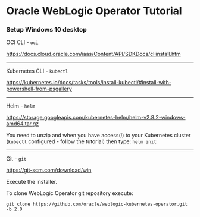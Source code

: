 # Oracle WebLogic Operator Tutorial #

### Setup Windows 10 desktop ###

OCI CLI - `oci`

https://docs.cloud.oracle.com/iaas/Content/API/SDKDocs/cliinstall.htm

---

Kubernetes CLI - `kubectl`

https://kubernetes.io/docs/tasks/tools/install-kubectl/#install-with-powershell-from-psgallery

---

Helm - `helm`

https://storage.googleapis.com/kubernetes-helm/helm-v2.8.2-windows-amd64.tar.gz

You need to unzip and when you have access(!) to your Kubernetes cluster (`kubectl` configured - follow the tutorial) then type: `helm init`

---

Git - `git`

https://git-scm.com/download/win

Execute the installer.

To clone WebLogic Operator git repository execute:
```
git clone https://github.com/oracle/weblogic-kubernetes-operator.git  -b 2.0
```
